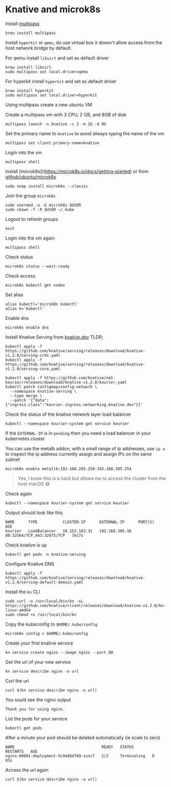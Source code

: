 # Knative and microk8s

Install [multipass](https://multipass.run)
```
brew install multipass
```

Install `hyperkit` or `qemu`, do use virtual box it doesn't allow access from the host network bridge by default.

For qemu install `libvirt` and set as default driver
```
brew install libvirt
sudo multipass set local.driver=qemu
```

For hyperkit install `hyperkit` and set as default driver
```
brew install hyperkit
sudo multipass set local.driver=hyperkit
```

Using multipass create a new ubuntu VM

Create a multipass vm with 3 CPU, 2 GB, and 8GB of disk

```
multipass launch -n knative -c 3 -m 2G -d 8G
```

Set the primary name to `knative` to avoid always typing the name of the vm

```
multipass set client.primary-name=knative
```

Login into the vm
```
multipass shell
```

Install [microk8s])(https://microk8s.io/docs/getting-started) or from [github/ubuntu/microk8s](https://github.com/ubuntu/microk8s)
```
sudo snap install microk8s --classic
```

Join the group `microk8s`
```
sudo usermod -a -G microk8s $USER
sudo chown -f -R $USER ~/.kube
```

Logout to refresh groups
```
exit
```

Login into the vm again
```
multipass shell
```

Check status
```
microk8s status --wait-ready
```

Check access
```
microk8s kubectl get nodes
```

Set alias
```
alias kubectl='microk8s kubectl'
alias k='kubectl'
```

Enable dns
```
microk8s enable dns
```

Install Knative Serving from [knative.dev](https://knative.dev/docs/install/serving/install-serving-with-yaml)
TLDR;
```
kubectl apply -f https://github.com/knative/serving/releases/download/knative-v1.2.0/serving-crds.yaml
kubectl apply -f https://github.com/knative/serving/releases/download/knative-v1.2.0/serving-core.yaml

kubectl apply -f https://github.com/knative/net-kourier/releases/download/knative-v1.2.0/kourier.yaml
kubectl patch configmap/config-network \
  --namespace knative-serving \
  --type merge \
  --patch '{"data":{"ingress.class":"kourier.ingress.networking.knative.dev"}}'
```

Check the status of the knative network layer load balancer
```
kubectl --namespace kourier-system get service kourier
```
If the `EXTERNAL-IP` is in `pending` then you need a load balancer in your kubernetes cluster

You can use the metalb addon, with a small range of ip addresses, use `ip a` to inspect the ip address currently assign and assign IPs on the same subnet
```
microk8s enable metallb:192.168.205.250-192.168.205.254
```
> Yes, I know this is a hack but allows me to access the cluster from the host macOS 😅

Check again
```
kubectl --namespace kourier-system get service kourier
```
Output should look like this
```
NAME      TYPE           CLUSTER-IP      EXTERNAL-IP      PORT(S)                      AGE
kourier   LoadBalancer   10.152.183.31   192.168.205.16   80:32564/TCP,443:32075/TCP   7m17s
```

Check knative is up
```
kubectl get pods -n knative-serving
```

Configure Knative DNS
```
kubectl apply -f https://github.com/knative/serving/releases/download/knative-v1.2.0/serving-default-domain.yaml
```

Install the `kn` CLI
```
sudo curl -o /usr/local/bin/kn -sL https://github.com/knative/client/releases/download/knative-v1.2.0/kn-linux-amd64
sudo chmod +x /usr/local/bin/kn
```

Copy the kubeconfig to `$HOME/.kube/config`
```
microk8s config > $HOME/.kube/config
```

Create your first knative service
```
kn service create nginx --image nginx --port 80
```

Get the url of your new service
```
kn service describe nginx -o url
```

Curl the url
```
curl $(kn service describe nginx -o url)
```

You sould see the nginx output
```
Thank you for using nginx.
```

List the pods for your service
```
kubectl get pods
```

After a minute your pod should be deleted automatically (ie scale to zero)
```
NAME                                      READY   STATUS        RESTARTS   AGE
nginx-00001-deployment-5c94d6d769-ssnc7   2/2     Terminating   0          83s
```

Access the url again
```
curl $(kn service describe nginx -o url)
```

